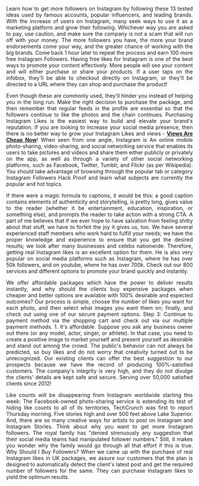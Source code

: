 <p style="text-align: justify;">Learn how to get more followers on Instagram by following these 13 tested ideas used by famous accounts, popular influencers, and leading brands. With the increase of users on Instagram, many seek ways to use it as a marketing platform and grow their following. Whichever way you are asked to pay, use caution, and make sure the company is not a scam that will run off with your money. The more followers you have, the more your brand endorsements come your way, and the greater chance of working with the big brands. Come back 1 hour later to repeat the process and earn 100 more free Instagram Followers. Having free likes for Instagram is one of the best ways to promote your content effectively. More people will see your content and will either purchase or share your products. If a user taps on the infobox, they&#39;ll be able to checkout directly on Instagram, or they&#39;ll be directed to a URL where they can shop and purchase the product!</p>

<p style="text-align: justify;">Even though these are commonly used, they&#39;ll hinder you instead of helping you in the long run. Make the right decision to purchase the package, and then remember that regular feeds in the profile are essential so that the followers continue to like the photos and the chain continues. Purchasing Instagram Likes is the easiest way to build and elevate your brand&#39;s reputation. If you are looking to increase your social media presence, then there is no better way to grow your Instagram Likes and views - <a href="https://lightninglikes.com/"><strong>Views Are Cheap Now</strong></a>! When seen from one angle, Instagram is An online mobile photo-sharing, video-sharing, and social networking service that enables its users to take pictures and videos and share them either publicly or privately on the app, as well as through a variety of other social networking platforms, such as Facebook, Twitter, Tumblr, and Flickr (as per Wikipedia). You should take advantage of browsing through the popular tab or category Instagram Followers Hack Proof and learn what subjects are currently the popular and hot topics.</p>

<p style="text-align: justify;">If there were a magic formula to captions, it would be this: a good caption contains elements of authenticity and storytelling, is pretty long, gives value to the reader (whether it be entertainment, education, inspiration, or something else), and prompts the reader to take action with a strong CTA. A part of me believes that if we ever hope to have salvation from feeling shitty about that stuff, we have to forfeit the joy it gives us, too. We have several experienced staff members who work hard to fulfill your needs; we have the proper knowledge and experience to ensure that you get the desired results; we look after many businesses and celebs nationwide. Therefore, getting real Instagram likes is an excellent option for them. He is also very popular on social media platforms such as Instagram, where he has over 50k followers, and on youtube, where he has over 700k. Check out our 800 services and different options to promote your brand quickly and instantly.</p>

<p style="text-align: justify;">We offer affordable packages which have the power to deliver results instantly, and why should the clients buy expensive packages when cheaper and better options are available with 100% desirable and expected outcomes? Our process is simple, choose the number of likes you want for each photo, and then select what images you want them on; finally, and check out using one of our secure payment options. Step 3: Continue to payment method via the shopping cart and check out via our multiple payment methods. 1. It&#39;s affordable. Suppose you ask any business owner out there (or any model, actor, singer, or athlete). In that case, you need to create a positive image to market yourself and present yourself as desirable and stand out among the crowd. The public&#39;s behavior can not always be predicted, so buy likes and do not worry that creativity turned out to be unrecognized. Our existing clients can offer the best suggestion to our prospects because we have the record of producing 100%-satisfied customers. The company&#39;s integrity is very high, and they do not divulge the clients&#39; details are kept safe and secure. Serving over 50,000 satisfied clients since 2012!</p>

<p style="text-align: justify;">Like counts will be disappearing from Instagram worldwide starting this week: The Facebook-owned photo-sharing service is extending its test of hiding like counts to all of its territories, TechCrunch was first to report Thursday morning. Five stories high and over 500 feet above Lake Superior. And, there are so many creative ways for artists to post on Instagram and Instagram Stories. Think about why you want to get more Instagram followers. The royal family has &quot;denied strenuously any suggestion that their social media teams had manipulated follower numbers.&quot; Still, it makes you wonder why the family would go through all that effort if this is true. Why Should I Buy Followers? When we came up with the purchase of real Instagram likes in UK packages, we assure our customers that the plan is designed to automatically detect the client&#39;s latest post and get the required number of followers for the same. They can purchase Instagram likes to yield the optimum results.</p>
